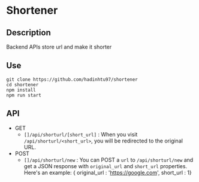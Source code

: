 # Shortener

## Description
Backend APIs store url and make it shorter

## Use
```
git clone https://github.com/hadinhtu97/shortener
cd shortener
npm install
npm run start
```

## API
* GET
  * `[]/api/shorturl/[short_url]` : When you visit `/api/shorturl/<short_url>`, you will be redirected to the original URL.
* POST
  * `[]/api/shorturl/new` : You can POST a `url` to `/api/shorturl/new` and get a JSON response with `original_url` and `short_url` properties. Here's an example: { original_url : 'https://google.com', short_url : 1}
